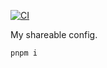 [![CI](https://github.com/bisquit/shareable-config/actions/workflows/ci.yml/badge.svg)](https://github.com/bisquit/shareable-config/actions/workflows/ci.yml)

My shareable config.

```sh
pnpm i
```
